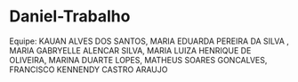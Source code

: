 # Daniel-Trabalho
Equipe:
KAUAN ALVES DOS SANTOS,
MARIA EDUARDA PEREIRA DA SILVA ,
MARIA GABRYELLE ALENCAR SILVA,
MARIA LUIZA HENRIQUE DE OLIVEIRA,
MARINA DUARTE LOPES,
MATHEUS SOARES GONCALVES,
FRANCISCO KENNENDY CASTRO ARAUJO
